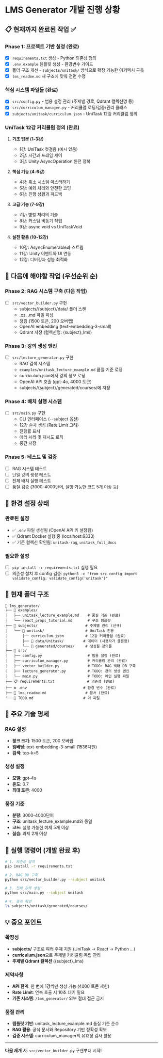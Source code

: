 # LMS Generator 개발 진행 상황

## 📋 **현재까지 완료된 작업** ✅

### Phase 1: 프로젝트 기반 설정 (완료)
- [x] `requirements.txt` 생성 - Python 의존성 정의
- [x] `.env.example` 템플릿 생성 - 환경변수 가이드
- [x] 폴더 구조 개선 - `subjects/unitask/` 방식으로 확장 가능한 아키텍처 구축
- [x] `lms_readme.md` 새 구조에 맞춰 전면 수정

### 핵심 시스템 파일들 (완료)
- [x] `src/config.py` - 범용 설정 관리 (주제별 경로, Qdrant 컬렉션명 등)
- [x] `src/curriculum_manager.py` - 커리큘럼 로딩/검증/관리 클래스
- [x] `subjects/unitask/curriculum.json` - UniTask 12강 커리큘럼 정의

### UniTask 12강 커리큘럼 정의 (완료)
1. **기초 입문 (1-3강)**
   - 1강: UniTask 첫걸음 (예시 있음)
   - 2강: 시간과 프레임 제어
   - 3강: Unity AsyncOperation 완전 정복

2. **핵심 기능 (4-6강)**
   - 4강: 취소 시스템 마스터하기
   - 5강: 예외 처리와 안전한 코딩
   - 6강: 진행 상황과 피드백

3. **고급 기능 (7-9강)**
   - 7강: 병렬 처리의 기술
   - 8강: 커스텀 비동기 작업
   - 9강: async void vs UniTaskVoid

4. **실전 활용 (10-12강)**
   - 10강: AsyncEnumerable과 스트림
   - 11강: Unity 이벤트와 UI 연동
   - 12강: 디버깅과 성능 최적화

## 🚧 **다음에 해야할 작업** (우선순위 순)

### Phase 2: RAG 시스템 구축 (다음 작업)
- [ ] `src/vector_builder.py` 구현
  - subjects/{subject}/data/ 폴더 스캔
  - .cs, .md 파일 파싱
  - 청킹 (1500 토큰, 200 오버랩)
  - OpenAI embedding (text-embedding-3-small)
  - Qdrant 저장 (컬렉션명: {subject}_lms)

### Phase 3: 강의 생성 엔진
- [ ] `src/lecture_generator.py` 구현
  - RAG 검색 시스템
  - `examples/unitask_lecture_example.md` 품질 기준 로딩
  - curriculum.json에서 강의 정보 로딩
  - OpenAI API 호출 (gpt-4o, 4000 토큰)
  - subjects/{subject}/generated/courses/에 저장

### Phase 4: 배치 실행 시스템
- [ ] `src/main.py` 구현
  - CLI 인터페이스 (--subject 옵션)
  - 12강 순차 생성 (Rate Limit 고려)
  - 진행률 표시
  - 에러 처리 및 재시도 로직
  - 중간 저장

### Phase 5: 테스트 및 검증
- [ ] RAG 시스템 테스트
- [ ] 단일 강의 생성 테스트
- [ ] 전체 배치 실행 테스트
- [ ] 품질 검증 (3000-4000단어, 실행 가능한 코드 5개 이상 등)

## 🔧 **환경 설정 상태**

### 완료된 설정
- ✅ `.env` 파일 생성됨 (OpenAI API 키 설정됨)
- ✅ Qdrant Docker 실행 중 (localhost:6333)
- ✅ 기존 컬렉션 확인됨: `unitask-rag`, `unitask_full_docs`

### 필요한 설정
- [ ] `pip install -r requirements.txt` 실행 필요
- [ ] 의존성 설치 후 config 검증: `python3 -c "from src.config import validate_config; validate_config('unitask')"`

## 📁 **현재 폴더 구조**

```
📁 lms_generator/
├── 📖 examples/
│   ├── unitask_lecture_example.md    # 품질 기준 (완료)
│   └── react_props_tutorial.md       # 구조 템플릿
├── 📁 subjects/                      # 주제별 관리 (신규)
│   └── 📁 unitask/                   # UniTask 전용
│       ├── curriculum.json          # 12강 커리큘럼 (완료)
│       ├── 📁 data/Unitask/         # 데이터 (사용자가 클론함)
│       └── 📁 generated/courses/     # 생성될 강의들
├── 🔧 src/
│   ├── config.py                     # 범용 설정 (완료)
│   ├── curriculum_manager.py         # 커리큘럼 관리 (완료)
│   ├── vector_builder.py             # TODO: RAG 벡터 DB 구축
│   ├── lecture_generator.py          # TODO: 강의 생성 엔진
│   └── main.py                       # TODO: 메인 실행 파일
├── 📋 requirements.txt               # 의존성 (완료)
├── ⚙️ .env                          # 환경 변수 (완료)
├── 📖 lms_readme.md                  # 문서 (완료)
└── 📝 TODO.md                       # 이 파일
```

## 🎯 **주요 기술 명세**

### RAG 설정
- **청크 크기**: 1500 토큰, 200 오버랩
- **임베딩**: text-embedding-3-small (1536차원)
- **검색**: top-k=5

### 생성 설정
- **모델**: gpt-4o
- **온도**: 0.7
- **최대 토큰**: 4000

### 품질 기준
- **분량**: 3000-4000단어
- **구조**: unitask_lecture_example.md와 동일
- **코드**: 실행 가능한 예제 5개 이상
- **실습**: 과제 2개 이상

## 🚀 **실행 명령어 (개발 완료 후)**

```bash
# 1. 의존성 설치
pip install -r requirements.txt

# 2. RAG DB 구축
python src/vector_builder.py --subject unitask

# 3. 전체 강의 생성
python src/main.py --subject unitask

# 4. 결과 확인
ls subjects/unitask/generated/courses/
```

## 💡 **중요 포인트**

### 확장성
- **subjects/** 구조로 여러 주제 지원 (UniTask → React → Python ...)
- **curriculum.json**으로 주제별 커리큘럼 독립 관리
- **주제별 Qdrant 컬렉션** ({subject}_lms)

### 제약사항
- **API 한계**: 한 번에 1강씩만 생성 가능 (4000 토큰 제한)
- **Rate Limit**: 연속 호출 시 10초 대기 필요
- **기존 시스템**: `/lms_generator/` 외부 절대 접근 금지

### 품질 관리
- **템플릿 기반**: unitask_lecture_example.md 품질 기준 준수
- **RAG 활용**: 공식 문서와 Repository 기반 정확성 확보
- **검증 시스템**: curriculum_manager의 유효성 검사 활용

---

**다음 재개 시**: `src/vector_builder.py` 구현부터 시작!
